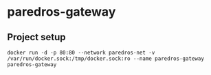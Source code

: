 # paredros-gateway

## Project setup
```
docker run -d -p 80:80 --network paredros-net -v /var/run/docker.sock:/tmp/docker.sock:ro --name paredros-gateway paredros-gateway
```
